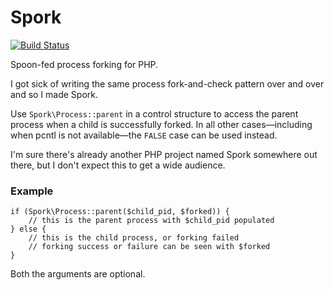 # Spork

[![Build Status](https://secure.travis-ci.org/gwilym/php-spork.png)](http://travis-ci.org/gwilym/php-spork)

Spoon-fed process forking for PHP.

I got sick of writing the same process fork-and-check pattern over and over and
so I made Spork.

Use `Spork\Process::parent` in a control structure to access the parent process when a
child is successfully forked. In all other cases—including when pcntl is not
available—the `FALSE` case can be used instead.

I'm sure there's already another PHP project named Spork somewhere out there,
but I don't expect this to get a wide audience.

### Example

```
if (Spork\Process::parent($child_pid, $forked)) {
    // this is the parent process with $child_pid populated
} else {
    // this is the child process, or forking failed
    // forking success or failure can be seen with $forked
}
```

Both the arguments are optional.
